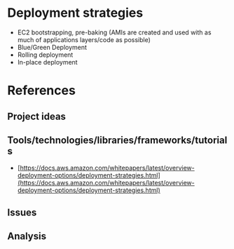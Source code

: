 # Deployment strategies

- EC2 bootstrapping, pre-baking (AMIs are created and used with as much of applications layers/code as possible)
- Blue/Green Deployment
- Rolling deployment
- In-place deployment

# References

## Project ideas

## Tools/technologies/libraries/frameworks/tutorials

- [https://docs.aws.amazon.com/whitepapers/latest/overview-deployment-options/deployment-strategies.html](https://docs.aws.amazon.com/whitepapers/latest/overview-deployment-options/deployment-strategies.html) 

## Issues

## Analysis